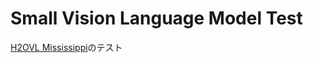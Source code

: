 # Small Vision Language Model Test

[H2OVL Mississippi](https://huggingface.co/collections/h2oai/h2ovl-mississippi-66e492da45da0a1b7ea7cf39)のテスト
